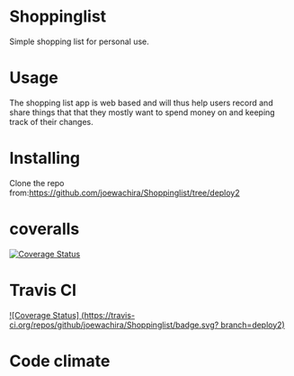 # Shoppinglist
Simple shopping list for personal use.


# Usage

The shopping list app is web based and will thus help users record and share things that that they mostly want to spend money
on and keeping track of their changes.

# Installing
Clone the repo from:https://github.com/joewachira/Shoppinglist/tree/deploy2

# coveralls
[![Coverage Status](https://coveralls.io/repos/github/joewachira/Shoppinglist/badge.svg?branch=deploy2)](https://coveralls.io/github/joewachira/Shoppinglist?branch=deploy2)

# Travis CI
[![Coverage Status] (https://travis-ci.org/repos/github/joewachira/Shoppinglist/badge.svg? branch=deploy2)](https://travis-ci.org/repos/github/joewachira/Shoppinglist/builds)

# Code climate
